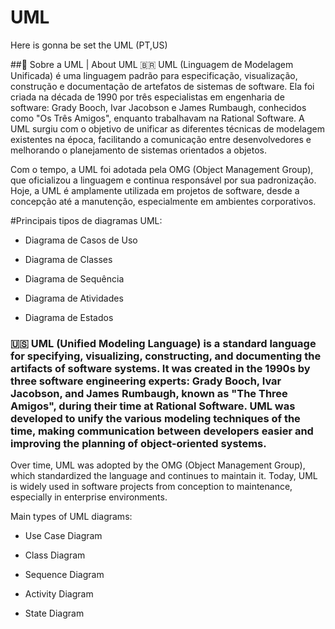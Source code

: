 # UML
Here is gonna be set the UML (PT,US)


##📘 Sobre a UML | About UML
🇧🇷 UML (Linguagem de Modelagem Unificada) é uma linguagem padrão para especificação, visualização, construção e documentação de artefatos de sistemas de software. Ela foi criada na década de 1990 por três especialistas em engenharia de software: Grady Booch, Ivar Jacobson e James Rumbaugh, conhecidos como "Os Três Amigos", enquanto trabalhavam na Rational Software. A UML surgiu com o objetivo de unificar as diferentes técnicas de modelagem existentes na época, facilitando a comunicação entre desenvolvedores e melhorando o planejamento de sistemas orientados a objetos.

Com o tempo, a UML foi adotada pela OMG (Object Management Group), que oficializou a linguagem e continua responsável por sua padronização. Hoje, a UML é amplamente utilizada em projetos de software, desde a concepção até a manutenção, especialmente em ambientes corporativos.

#Principais tipos de diagramas UML:

- Diagrama de Casos de Uso

- Diagrama de Classes

- Diagrama de Sequência

- Diagrama de Atividades

- Diagrama de Estados


### 🇺🇸 UML (Unified Modeling Language) is a standard language for specifying, visualizing, constructing, and documenting the artifacts of software systems. It was created in the 1990s by three software engineering experts: Grady Booch, Ivar Jacobson, and James Rumbaugh, known as "The Three Amigos", during their time at Rational Software. UML was developed to unify the various modeling techniques of the time, making communication between developers easier and improving the planning of object-oriented systems.

Over time, UML was adopted by the OMG (Object Management Group), which standardized the language and continues to maintain it. Today, UML is widely used in software projects from conception to maintenance, especially in enterprise environments.

Main types of UML diagrams:

- Use Case Diagram

- Class Diagram

- Sequence Diagram

- Activity Diagram

- State Diagram
